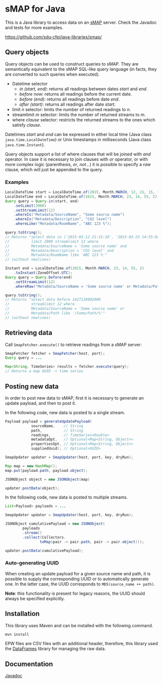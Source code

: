 sMAP for Java
====

This is a Java library to access data on an [sMAP] server. Check the Javadoc and tests for more examples.

<https://github.com/sdu-cfei/java-libraries/smap/>


Query objects
----

Query objects can be used to construct queries to sMAP. They are semantically equivalent to the sMAP SQL-like query language (in facts, they are converted to such queries when executed).

* Datetime selector
    - *in (start, end)*: returns all readings between dates *start* and *end*.
    - *before now*: returns all readings before the current date.
    - *before (end)*: returns all readings before date *end*.
    - *after (start)*: returns all readings after date *start*.
* limit $n$ selector: limits the number of returned readings to $n$.
* streamlimit $m$ selector: limits the number of returned streams to $m$.
* where *clause* selector: restricts the returned streams to the ones which satisfy *clause*.

Datetimes *start* and *end* can be expressed in either local time (Java class `java.time.LocalDateTime`) or Unix timestamps in milliseconds (Java class `java.time.Instant`).

Query objects support a list of where clauses that will be joined with *and* operator. In case it is necessary to join clauses with *or* operator, or with more complex logic (parenthesis, *or*, *not*...) it is possible to specify a *raw* clause, which will just be appended to the query.

### Examples

~~~~java
LocalDateTime start = LocalDateTime.of(2015, Month.MARCH, 12, 21, 15, 18);
LocalDateTime end = LocalDateTime.of(2015, Month.MARCH, 23, 14, 55, 2);
Query query = Query.in(start, end)
    .setLimit(2000)
    .setStreamLimit(12)
    .whereIs("Metadata/SourceName", "Some source name")
    .whereIs("Metadata/Description", "CO2 level")
    .whereLike("Metadata/RoomName", "ABC 123 %");

query.toString();
// Returns "select data in ('2015-03-12 21:15:18', '2015-03-23 14:55:02')
//          limit 2000 streamlimit 12 where
//          Metadata/SourceName = 'Some source name' and
//          Metadata/Description = 'CO2 level' and
//          Metadata/RoomName like 'ABC 123 %'"
// (without newlines)
~~~~

~~~~java
Instant end = LocalDateTime.of(2015, Month.MARCH, 23, 14, 55, 2)
    .toInstant(ZoneOffset.UTC);
Query query = Query.before(end)
    .setStreamLimit(12)
    .whereRaw("Metadata/SourceName = 'Some source name' or Metadata/Path like '/Some/Path/%'");

query.toString();
// Returns "select data before 1427118902000
//          streamlimit 12 where
//          Metadata/SourceName = 'Some source name' or
//          Metadata/Path like '/Some/Path/%'"
// (without newlines)
~~~~


Retrieving data
----

Call `SmapFetcher.execute()` to retrieve readings from a sMAP server:

~~~~java
SmapFetcher fetcher = SmapFetcher(host, port);
Query query = ...

Map<String, TimeSeries> results = fetcher.execute(query);
// Returns a map UUID -> time series
~~~~


Posting new data
----

In order to post new data to sMAP, first it is necessary to generate an update payload, and then to post it.

In the following code, new data is posted to a single stream.

~~~~java
Payload payload = generateUpdatePayload(
            sourceName,    // String
            path,          // String
            readings,      // TimeSeries<Double>
            metadataOpt,   // Optional<Map<String, Object>>
            propertiesOpt, // Optional<Map<String, Object>>
            suppliedUuid); // Optional<UUID>

SmapUpdater updater = SmapUpdater(host, port, key, dryRun);

Map map = new HashMap();
map.put(payload.path, payload.object);

JSONObject object = new JSONObject(map)

updater.postData(object);
~~~~

In the following code, new data is posted to multiple streams.

~~~~java
List<Payload> payloads = ...

SmapUpdater updater = SmapUpdater(host, port, key, dryRun);

JSONObject cumulativePayload = new JSONObject(
        payloads
        .stream()
        .collect(Collectors.
                toMap(pair -> pair.path, pair -> pair.object)));

updater.postData(cumulativePayload);
~~~~

### Auto-generating UUID

When creating an update payload for a given source name and path, it is possible to supply the corresponding UUID or to automatically generate one.
In the latter case, the UUID corresponds to `MD5(source_name ++ path)`.

**Note**: this functionality is present for legacy reasons, the UUID should always be specified explicitly.


Installation
----

This library uses Maven and can be installed with the following command.

~~~~bash
mvn install
~~~~

EPW files are CSV files with an additional header, therefore, this library used the [DataFrames](https://github.com/sdu-cfei/java-libraries/dataframes/) library for managing the raw data.


Documentation
----

[Javadoc](https://sdu-cfei.github.io/java-libraries/smap-docs/index.html)



[sMAP]: http://people.eecs.berkeley.edu/~stevedh/smap2/index.html
